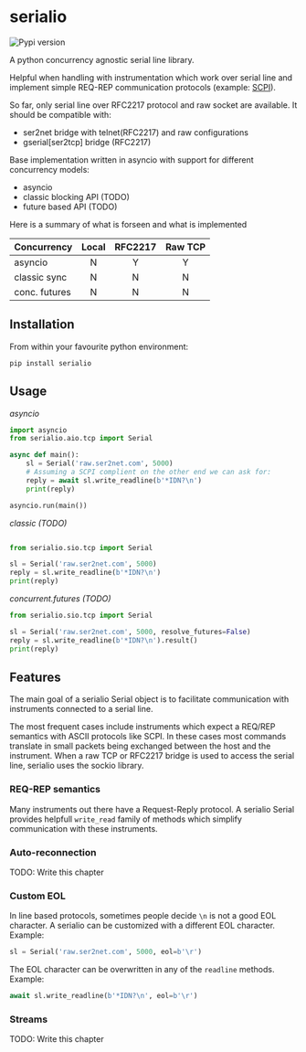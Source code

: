 # serialio

![Pypi version][pypi]

A python concurrency agnostic serial line library.

Helpful when handling with instrumentation which work over serial line and implement
simple REQ-REP communication protocols (example:
[SCPI](https://en.m.wikipedia.org/wiki/Standard_Commands_for_Programmable_Instruments)).

So far, only serial line over RFC2217 protocol and raw socket are available.
It should be compatible with:

* ser2net bridge with telnet(RFC2217) and raw configurations
* gserial[ser2tcp] bridge (RFC2217)


Base implementation written in asyncio with support for different concurrency models:

* asyncio
* classic blocking API (TODO)
* future based API (TODO)

Here is a summary of what is forseen and what is implemented

| Concurrency   | Local  | RFC2217 | Raw TCP |
| ------------- |:------:|:-------:|:-------:|
| asyncio       |   N    |    Y    |    Y    |
| classic sync  |   N    |    N    |    N    |
| conc. futures |   N    |    N    |    N    |


## Installation

From within your favourite python environment:

```console
pip install serialio
```

## Usage

*asyncio*

```python
import asyncio
from serialio.aio.tcp import Serial

async def main():
    sl = Serial('raw.ser2net.com', 5000)
    # Assuming a SCPI complient on the other end we can ask for:
    reply = await sl.write_readline(b'*IDN?\n')
    print(reply)

asyncio.run(main())
```

*classic (TODO)*

```python

from serialio.sio.tcp import Serial

sl = Serial('raw.ser2net.com', 5000)
reply = sl.write_readline(b'*IDN?\n')
print(reply)
```

*concurrent.futures (TODO)*

```python
from serialio.sio.tcp import Serial

sl = Serial('raw.ser2net.com', 5000, resolve_futures=False)
reply = sl.write_readline(b'*IDN?\n').result()
print(reply)
```

## Features

The main goal of a serialio Serial object is to facilitate communication
with instruments connected to a serial line.

The most frequent cases include instruments which expect a REQ/REP
semantics with ASCII protocols like SCPI. In these cases most commands
translate in small packets being exchanged between the host and the
instrument. When a raw TCP or RFC2217 bridge is used to access the serial
line, serialio uses the sockio library.

### REQ-REP semantics

Many instruments out there have a Request-Reply protocol. A serialio Serial
provides helpfull `write_read` family of methods which simplify communication
with these instruments.

### Auto-reconnection

TODO: Write this chapter

### Custom EOL

In line based protocols, sometimes people decide `\n` is not a good EOL character.
A serialio can be customized with a different EOL character. Example:

```python
sl = Serial('raw.ser2net.com', 5000, eol=b'\r')
```

The EOL character can be overwritten in any of the `readline` methods. Example:

```python
await sl.write_readline(b'*IDN?\n', eol=b'\r')
```

### Streams

TODO: Write this chapter

[pypi]: https://img.shields.io/pypi/pyversions/serialio.svg
